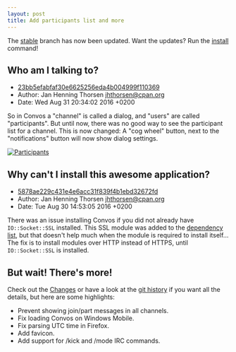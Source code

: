 ```yaml
---
layout: post
title: Add participants list and more
---
```


The [stable](https://github.com/Nordaaker/convos/tree/stable) branch has now
been updated. Want the updates? Run the [install](/doc/install.html) command!

## Who am I talking to?

<!--more-->

* [23bb5efabfaf30e6625256eda4b004999f110369](https://github.com/Nordaaker/convos/commit/23bb5efabfaf30e6625256eda4b004999f110369)
* Author: Jan Henning Thorsen <jhthorsen@cpan.org>
* Date: Wed Aug 31 20:34:02 2016 +0200

So in Convos a "channel" is called a dialog, and "users" are called
"participants". But until now, there was no good way to see the participant
list for a channel. This is now changed: A "cog wheel" button, next to the
"notifications" button will now show dialog settings.

[![Participants](/public/screenshots/2016-09-01-participants.png)](/public/screenshots/2016-09-01-participants.png)

## Why can't I install this awesome application?

* [5878ae229c431e4e6acc31f839f4b1ebd32672fd](https://github.com/Nordaaker/convos/commit/5878ae229c431e4e6acc31f839f4b1ebd32672fd)
* Author: Jan Henning Thorsen <jhthorsen@cpan.org>
* Date: Tue Aug 30 14:53:05 2016 +0200

There was an issue installing Convos if you did not already have
`IO::Socket::SSL` installed. This SSL module was added to the
[dependency list](https://github.com/Nordaaker/convos/blob/master/cpanfile),
but that doesn't help much when the module is required to install itself...
The fix is to install modules over HTTP instead of HTTPS, until
`IO::Socket::SSL` is installed.

## But wait! There's more!

Check out the
[Changes](https://github.com/Nordaaker/convos/blob/master/Changes) or have
a look at the [git history](https://github.com/Nordaaker/convos/commits/stable)
if you want all the details, but here are some highlights:

* Prevent showing join/part messages in all channels.
* Fix loading Convos on Windows Mobile.
* Fix parsing UTC time in Firefox.
* Add favicon.
* Add support for /kick and /mode IRC commands.


